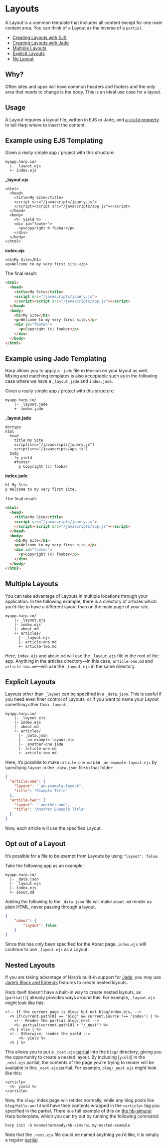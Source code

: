 # Layouts

A Layout is a common template that includes all content except for one main content area. You can think of a Layout as the inverse of a `partial`.

* [Creating Layouts with EJS](#ejs)
* [Creating Layouts with Jade](#jade)
* [Multiple Layouts](#multiple-layouts)
* [Explicit Layouts](#explicit-layouts)
* [No Layout](#no-layout)

## Why?

Often sites and apps will have common headers and footers and the only area that needs to change is the body. This is an ideal use case for a layout.

## Usage

A Layout requires a layout file, written in EJS or Jade, and [a `yield` property](yield) to tell Harp where to insert the content.

<h2 id="ejs">Example using EJS Templating</h2>

Given a really simple app / project with this structure:

```
myapp.harp.io/
  |- _layout.ejs
  +- index.ejs
```

**_layout.ejs**

```ejs
<html>
  <head>
    <title>My Site</title>
    <script src="/javascripts/jquery.js">
    </script><script src="/javascripts/app.js"></script>
  </head>
  <body>
	<%- yield %>
	<div id="footer">
      <p>Copyright © foobar</p>
    </div>
  </body>
</html>
```

**index.ejs**

```ejs
<h1>My Site</h1>
<p>Welcome to my very first site.</p>
```

The final result:

```html
<html>
  <head>
    <title>My Site</title>
    <script src="/javascripts/jquery.js">
    </script><script src="/javascripts/app.js"></script>
  </head>
  <body>
	<h1>My Site</h1>
	<p>Welcome to my very first site.</p>
	<div id="footer">
      <p>Copyright (c) foobar</p>
    </div>
  </body>
</html>
```

<h2 id="jade">Example using Jade Templating</h2>

Harp allows you to apply a `.jade` file extension on your layout as well. Mixing and matching templates is also acceptable such as in the following case where we have a `_layout.jade` and `index.jade`.

Given a really simple app / project with this structure:

```
myapp.harp.io/
	|- _layout.jade
	+- index.jade
```

**_layout.jade**

```jade
doctype
html
  head
    title My Site
    script(src="/javascripts/jquery.js")
    script(src="/javascripts/app.js")
  body
  	!= yield
	#footer
	  p Copyright (c) foobar
```

**index.jade**

```jade
h1 My Site
p Welcome to my very first site.
```

The final result:

```html
<html>
  <head>
    <title>My Site</title>
    <script src="/javascripts/jquery.js">
    </script><script src="/javascripts/app.js"></script>
  </head>
  <body>
	<h1>My Site</h1>
	<p>Welcome to my very first site.</p>
	<div id="footer">
      <p>Copyright (c) foobar</p>
    </div>
  </body>
</html>
```

<h2 id="multiple-layouts">Multiple Layouts</h2>

You can take advantage of Layouts in multiple locations through your application. In the following example, there is a directory of articles which you’d like to have a different layout than on the main page of your site.

```
myapp.harp.io/
	|- _layout.ejs
	|- index.ejs
	|- about.md
	+- articles/
      |- _layout.ejs
      |- article-one.md
      +- article-two.md
```

Here, `index.ejs` and `about.md` will use the `_layout.ejs` file in the root of the app. Anything in the articles directory&mdash;in this case, `article-one.md` and `article-two.md`&mdash;will use the `_layout.ejs` in the same directory.

<h2 id="explicit-layouts">Explicit Layouts</h2>

Layouts other than `_layout` can be specified in a `_data.json`. This is useful if you need even finer control of Layouts, or if you want to name your Layout something other than `_layout`.

```
myapp.harp.io/
	|- _layout.ejs
	|- index.ejs
	|- about.md
	+- articles/
      |- _data.json
      |- _an-example-layout.ejs
      |- _another-one.jade
      |- article-one.md
      +- article-two.md
```

Here, it’s possible to make `article-one.md` use `_an-example-layout.ejs` by specifying `layout` in the `_data.json` file in that folder:

```json
{
  "article-one": {
    "layout": "_an-example-layout",
    "title": "Example Title"
  },
  "article-two": {
    "layout": "_another-one",
    "title": "Another Example Title"
  }
}
```

Now, each article will use the specified Layout.

<h2 id="no-layout">Opt out of a Layout</h2>

It’s possible for a file to be exempt from Layouts by using `"layout": false`.

Take the following app as an example:

```
myapp.harp.io/
  |- _data.json
  |- _layout.ejs
  |- index.ejs
  +- about.md
```

Adding the following to the `_data.json` file will make `about.md` render as plain HTML, never passing through a layout.

```json
{
	"about": {
		"layout": false
	}
}
```

Since this has only been specified for the About page, `index.ejs` will continue to use `_layout.ejs` as a Layout.

<h2 id="nested-layout">Nested Layouts</h2>

If you are taking advantage of Harp’s built-in support for [Jade](jade), you may use [Jade’s Block and Extends](http://www.devthought.com/code/use-jade-blocks-not-layouts/) features to create nested layouts.

Harp itself doesn’t have a built-in way to create nested layouts, as [`partial()`] already provides ways around this. For example, `_layout.ejs` might look like this:

```ejs
<!-- If the current page is blog/ but not blog/index.ejs… -->
  <% if(current.path[0] == "blog" && current.source !== 'index') { %>
    <!-- Render the partial blog/_nest -->
    <%- partial(current.path[0] + "/_nest") %>
  <% } else { %>
  <!-- Otherwise, render the yield -->
      <%- yield %>
  <% } %>
```

This allows you to put a `_nest.ejs` [partial](partial) into the `blog/` directory, giving you the opportunity to create a nested layout. By including [`yield`] in the `_nest.ejs` partial, the contents of the page you’re trying to render will be available in this `_nest.ejs` partial. For example, `blog/_nest.ejs` might look like this:

```ejs
<article>
  <%- yield %>
</article>
```

Now, the `blog/` index page will render normally, while any blog posts like `blog/hello-world` will have their contents wrapped in the `<article>` tag you specified in the partial. There is a full example of this on [the hb-simurai](https://github.com/kennethormandy/hb-simurai) Harp boilerplate, which you can try out by running the following command:

```
harp init -b kennethormandy/hb-simurai my-nested-example
```

Note that the `_nest.ejs` file could be named anything you’d like, it is simply a regular [partial](partial).
